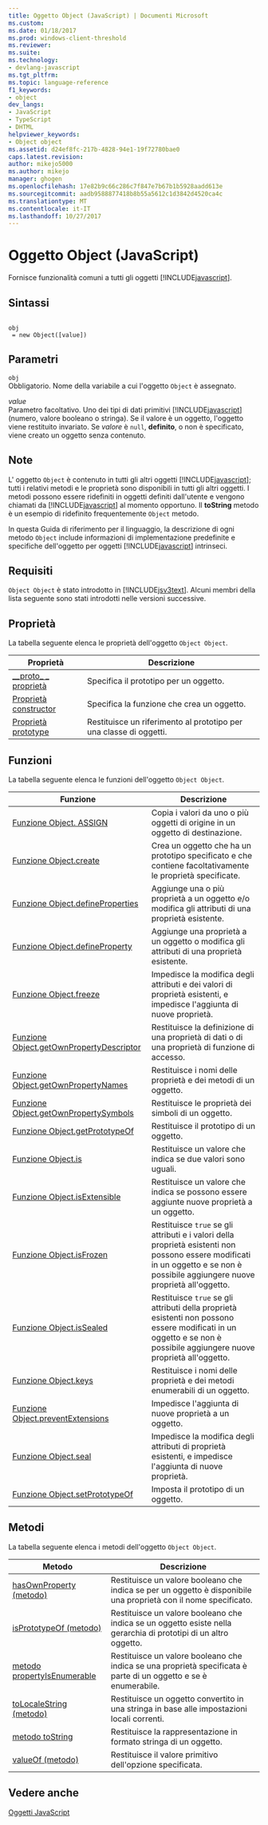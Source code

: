 ```yaml
---
title: Oggetto Object (JavaScript) | Documenti Microsoft
ms.custom: 
ms.date: 01/18/2017
ms.prod: windows-client-threshold
ms.reviewer: 
ms.suite: 
ms.technology:
- devlang-javascript
ms.tgt_pltfrm: 
ms.topic: language-reference
f1_keywords:
- object
dev_langs:
- JavaScript
- TypeScript
- DHTML
helpviewer_keywords:
- Object object
ms.assetid: d24ef8fc-217b-4828-94e1-19f72780bae0
caps.latest.revision: 
author: mikejo5000
ms.author: mikejo
manager: ghogen
ms.openlocfilehash: 17e82b9c66c286c7f847e7b67b1b5928aadd613e
ms.sourcegitcommit: aadb9588877418b8b55a5612c1d3842d4520ca4c
ms.translationtype: MT
ms.contentlocale: it-IT
ms.lasthandoff: 10/27/2017
---
```

# <a name="object-object-javascript"></a>Oggetto Object (JavaScript)
Fornisce funzionalità comuni a tutti gli oggetti [!INCLUDE[javascript](../../javascript/includes/javascript-md.md)].  
  
## <a name="syntax"></a>Sintassi  
  
```  
  
obj  
 = new Object([value])   
```  
  
## <a name="parameters"></a>Parametri  
 `obj`  
 Obbligatorio. Nome della variabile a cui l'oggetto `Object` è assegnato.  
  
 *value*  
 Parametro facoltativo. Uno dei tipi di dati primitivi [!INCLUDE[javascript](../../javascript/includes/javascript-md.md)] (numero, valore booleano o stringa). Se il valore è un oggetto, l'oggetto viene restituito invariato. Se *valore* è `null`, **definito**, o non è specificato, viene creato un oggetto senza contenuto.  
  
## <a name="remarks"></a>Note  
 L' oggetto `Object` è contenuto in tutti gli altri oggetti [!INCLUDE[javascript](../../javascript/includes/javascript-md.md)]; tutti i relativi metodi e le proprietà sono disponibili in tutti gli altri oggetti. I metodi possono essere ridefiniti in oggetti definiti dall'utente e vengono chiamati da [!INCLUDE[javascript](../../javascript/includes/javascript-md.md)] al momento opportuno. Il **toString** metodo è un esempio di ridefinito frequentemente `Object` metodo.  
  
 In questa Guida di riferimento per il linguaggio, la descrizione di ogni metodo `Object` include informazioni di implementazione predefinite e specifiche dell'oggetto per oggetti [!INCLUDE[javascript](../../javascript/includes/javascript-md.md)] intrinseci.  
  
## <a name="requirements"></a>Requisiti  
 `Object Object` è stato introdotto in [!INCLUDE[jsv3text](../../javascript/reference/includes/jsv3text-md.md)]. Alcuni membri della lista seguente sono stati introdotti nelle versioni successive.  
  
## <a name="properties"></a>Proprietà  
 La tabella seguente elenca le proprietà dell'oggetto `Object Object`.  
  
|Proprietà|Descrizione|  
|--------------|-----------------|  
|[__proto\_ \_ proprietà](../../javascript/reference/proto-property-object-javascript.md)|Specifica il prototipo per un oggetto.|  
|[Proprietà constructor](../../javascript/reference/constructor-property-object-javascript.md)|Specifica la funzione che crea un oggetto.|  
|[Proprietà prototype](../../javascript/reference/prototype-property-object-javascript.md)|Restituisce un riferimento al prototipo per una classe di oggetti.|  
  
## <a name="functions"></a>Funzioni  
 La tabella seguente elenca le funzioni dell'oggetto `Object Object`.  
  
|Funzione|Descrizione|  
|--------------|-----------------|  
|[Funzione Object. ASSIGN](../../javascript/reference/object-assign-function-object-javascript.md)|Copia i valori da uno o più oggetti di origine in un oggetto di destinazione.|  
|[Funzione Object.create](../../javascript/reference/object-create-function-javascript.md)|Crea un oggetto che ha un prototipo specificato e che contiene facoltativamente le proprietà specificate.|  
|[Funzione Object.defineProperties](../../javascript/reference/object-defineproperties-function-javascript.md)|Aggiunge una o più proprietà a un oggetto e/o modifica gli attributi di una proprietà esistente.|  
|[Funzione Object.defineProperty](../../javascript/reference/object-defineproperty-function-javascript.md)|Aggiunge una proprietà a un oggetto o modifica gli attributi di una proprietà esistente.|  
|[Funzione Object.freeze](../../javascript/reference/object-freeze-function-javascript.md)|Impedisce la modifica degli attributi e dei valori di proprietà esistenti, e impedisce l'aggiunta di nuove proprietà.|  
|[Funzione Object.getOwnPropertyDescriptor](../../javascript/reference/object-getownpropertydescriptor-function-javascript.md)|Restituisce la definizione di una proprietà di dati o di una proprietà di funzione di accesso.|  
|[Funzione Object.getOwnPropertyNames](../../javascript/reference/object-getownpropertynames-function-javascript.md)|Restituisce i nomi delle proprietà e dei metodi di un oggetto.|  
|[Funzione Object.getOwnPropertySymbols](../../javascript/reference/object-getownpropertysymbols-function-javascript.md)|Restituisce le proprietà dei simboli di un oggetto.|  
|[Funzione Object.getPrototypeOf](../../javascript/reference/object-getprototypeof-function-javascript.md)|Restituisce il prototipo di un oggetto.|  
|[Funzione Object.is](../../javascript/reference/object-is-function-javascript.md)|Restituisce un valore che indica se due valori sono uguali.|  
|[Funzione Object.isExtensible](../../javascript/reference/object-isextensible-function-javascript.md)|Restituisce un valore che indica se possono essere aggiunte nuove proprietà a un oggetto.|  
|[Funzione Object.isFrozen](../../javascript/reference/object-isfrozen-function-javascript.md)|Restituisce `true` se gli attributi e i valori della proprietà esistenti non possono essere modificati in un oggetto e se non è possibile aggiungere nuove proprietà all'oggetto.|  
|[Funzione Object.isSealed](../../javascript/reference/object-issealed-function-javascript.md)|Restituisce `true` se gli attributi della proprietà esistenti non possono essere modificati in un oggetto e se non è possibile aggiungere nuove proprietà all'oggetto.|  
|[Funzione Object.keys](../../javascript/reference/object-keys-function-javascript.md)|Restituisce i nomi delle proprietà e dei metodi enumerabili di un oggetto.|  
|[Funzione Object.preventExtensions](../../javascript/reference/object-preventextensions-function-javascript.md)|Impedisce l'aggiunta di nuove proprietà a un oggetto.|  
|[Funzione Object.seal](../../javascript/reference/object-seal-function-javascript.md)|Impedisce la modifica degli attributi di proprietà esistenti, e impedisce l'aggiunta di nuove proprietà.|  
|[Funzione Object.setPrototypeOf](../../javascript/reference/object-setprototypeof-function-javascript.md)|Imposta il prototipo di un oggetto.|  
  
## <a name="methods"></a>Metodi  
 La tabella seguente elenca i metodi dell'oggetto `Object Object`.  
  
|Metodo|Descrizione|  
|------------|-----------------|  
|[hasOwnProperty (metodo)](../../javascript/reference/hasownproperty-method-object-javascript.md)|Restituisce un valore booleano che indica se per un oggetto è disponibile una proprietà con il nome specificato.|  
|[isPrototypeOf (metodo)](../../javascript/reference/isprototypeof-method-object-javascript.md)|Restituisce un valore booleano che indica se un oggetto esiste nella gerarchia di prototipi di un altro oggetto.|  
|[metodo propertyIsEnumerable](../../javascript/reference/propertyisenumerable-method-object-javascript.md)|Restituisce un valore booleano che indica se una proprietà specificata è parte di un oggetto e se è enumerabile.|  
|[toLocaleString (metodo)](../../javascript/reference/tolocalestring-method-object-javascript.md)|Restituisce un oggetto convertito in una stringa in base alle impostazioni locali correnti.|  
|[metodo toString](../../javascript/reference/tostring-method-object-javascript.md)|Restituisce la rappresentazione in formato stringa di un oggetto.|  
|[valueOf (metodo)](../../javascript/reference/valueof-method-object-javascript.md)|Restituisce il valore primitivo dell'opzione specificata.|  
  
## <a name="see-also"></a>Vedere anche  
 [Oggetti JavaScript](../../javascript/reference/javascript-objects.md)